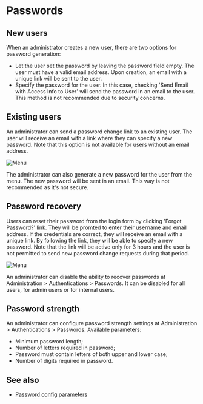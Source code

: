 # Passwords

## New users

When an administrator creates a new user, there are two options for password generation:

* Let the user set the password by leaving the password field empty. The user must have a valid email address. Upon creation, an email with a unique link will be sent to the user.
* Specify the password for the user. In this case, checking 'Send Email with Access Info to User' will send the password in an email to the user. This method is not recommended due to security concerns.

## Existing users

An administrator can send a password change link to an existing user. The user will receive an email with a link where they can specify a new password. Note that this option is not available for users without an email address.

![Menu](https://raw.githubusercontent.com/espocrm/documentation/master/docs/_static/images/administration/passwords/user-menu.png)

The administrator can also generate a new password for the user from the menu. The new password will be sent in an email. This way is not recommended as it's not secure.

## Password recovery

Users can reset their password from the login form by clicking 'Forgot Password?' link. They will be promted to enter their username and email address. If the credentials are correct, they will receive an email with a unique link. By following the link, they will be able to specify a new password. Note that the link will be active only for 3 hours and the user is not permitted to send new password change requests during that period.

![Menu](https://raw.githubusercontent.com/espocrm/documentation/master/docs/_static/images/administration/passwords/login-form.png)

An administrator can disable the ability to recover passwords at Administration > Authentications > Passwords. It can be disabled for all users, for admin users or for internal users.

## Password strength

An administrator can configure password strength settings at Administration > Authentications > Passwords. Available parameters:

* Minimum password length;
* Number of letters required in password;
* Password must contain letters of both upper and lower case;
* Number of digits required in password.

## See also

* [Password config parameters](config-params.md#passwords)
